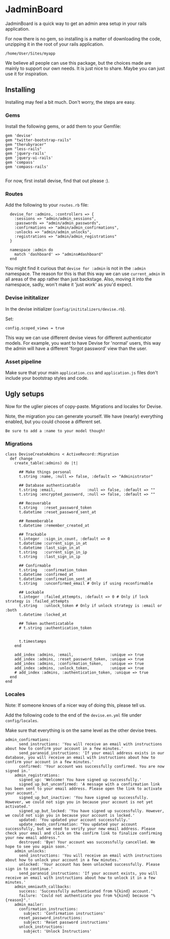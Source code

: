 # JadminBoard

JadminBoard is a quick way to get an admin area setup in your rails application.

For now there is no gem, so installing is a matter of downloading the code, unzipping it in the root of your rails application.

`/home/User/Sites/myapp`

We believe all people can use this package, but the choices made are mainly to support our own needs. It is just nice to share. Maybe you can just use it for inspiration.

## Installing

Installing may feel a bit much. Don't worry, the steps are easy.

### Gems

Install the following gems, or add them to your Gemfile:

```
gem 'devise'
gem "twitter-bootstrap-rails"
gem "therubyracer"
gem "less-rails"
gem 'jquery-rails'
gem 'jquery-ui-rails'
gem 'compass'
gem 'compass-rails'
 
```

For now, first install devise, find that out please :).

### Routes
Add the following to your `routes.rb` file:

```
  devise_for :admins, :controllers => { 
    :sessions => "admin/admin_sessions", 
    :passwords => "admin/admin_passwords", 
    :confirmations => "admin/admin_confirmations", 
    :unlocks => "admin/admin_unlocks", 
    :registrations => "admin/admin_registrations" 
  }

  namespace :admin do
    match 'dashboard' => "admins#dashboard"
  end

```

You might find it curious that `devise for :admin` is not in the `:admin` namespace. The reason for this is that this way we can use `current_admin` in all areas of the app rather than just backstage. Also, moving it into the namespace, sadly, won't make it 'just work' as you'd expect.

### Devise inititalizer

In the devise initializer (`config/inititalizers/devise.rb`).

Set:
```
config.scoped_views = true	
```

This way we can use different devise views for different authenticator models. For example, you want to have Devise for 'normal' users, this way the admin will have a different 'forgot password' view than the user.

### Asset pipeline
Make sure that your main `application.css` and `application.js` files don't include your bootstrap styles and code.

## Ugly setups
Now for the uglier pieces of copy-paste. Migrations and locales for Devise.

Note, the migration you can generate yourself. We have (nearly) everything enabled, but you could choose a different set.

`Be sure to add a :name to your model though!`

### Migrations

```
class DeviseCreateAdmins < ActiveRecord::Migration
  def change
    create_table(:admins) do |t|
    
      ## Make things personal
      t.string :name, :null => false, :default => "Administrator"
    
      ## Database authenticatable
      t.string :email,              :null => false, :default => ""
      t.string :encrypted_password, :null => false, :default => ""

      ## Recoverable
      t.string   :reset_password_token
      t.datetime :reset_password_sent_at

      ## Rememberable
      t.datetime :remember_created_at

      ## Trackable
      t.integer  :sign_in_count, :default => 0
      t.datetime :current_sign_in_at
      t.datetime :last_sign_in_at
      t.string   :current_sign_in_ip
      t.string   :last_sign_in_ip

      ## Confirmable
      t.string   :confirmation_token
      t.datetime :confirmed_at
      t.datetime :confirmation_sent_at
      t.string   :unconfirmed_email # Only if using reconfirmable

      ## Lockable
      t.integer  :failed_attempts, :default => 0 # Only if lock strategy is :failed_attempts
      t.string   :unlock_token # Only if unlock strategy is :email or :both
      t.datetime :locked_at

      ## Token authenticatable
      # t.string :authentication_token


      t.timestamps
    end

    add_index :admins, :email,                :unique => true
    add_index :admins, :reset_password_token, :unique => true
    add_index :admins, :confirmation_token,   :unique => true
    add_index :admins, :unlock_token,         :unique => true
    # add_index :admins, :authentication_token, :unique => true
  end
end
```

### Locales

Note: If someone knows of a nicer way of doing this, please tell us.

Add the following code to the end of the `devise.en.yml` file under `config/locales`.

Make sure that everything is on the same level as the other devise trees.

```
admin_confirmations:
      send_instructions: 'You will receive an email with instructions about how to confirm your account in a few minutes.'
      send_paranoid_instructions: 'If your email address exists in our database, you will receive an email with instructions about how to confirm your account in a few minutes.'
      confirmed: 'Your account was successfully confirmed. You are now signed in.'
    admin_registrations:
      signed_up: 'Welcome! You have signed up successfully.'
      signed_up_but_unconfirmed: 'A message with a confirmation link has been sent to your email address. Please open the link to activate your account.'
      signed_up_but_inactive: 'You have signed up successfully. However, we could not sign you in because your account is not yet activated.'
      signed_up_but_locked: 'You have signed up successfully. However, we could not sign you in because your account is locked.'
      updated: 'You updated your account successfully.'
      update_needs_confirmation: "You updated your account successfully, but we need to verify your new email address. Please check your email and click on the confirm link to finalize confirming your new email address."
      destroyed: 'Bye! Your account was successfully cancelled. We hope to see you again soon.'
    admin_unlocks:
      send_instructions: 'You will receive an email with instructions about how to unlock your account in a few minutes.'
      unlocked: 'Your account has been unlocked successfully. Please sign in to continue.'
      send_paranoid_instructions: 'If your account exists, you will receive an email with instructions about how to unlock it in a few minutes.'
    admin_omniauth_callbacks:
      success: 'Successfully authenticated from %{kind} account.'
      failure: 'Could not authenticate you from %{kind} because "%{reason}".'
    admin_mailer:
      confirmation_instructions:
        subject: 'Confirmation instructions'
      reset_password_instructions:
        subject: 'Reset password instructions'
      unlock_instructions:
        subject: 'Unlock Instructions'
```
